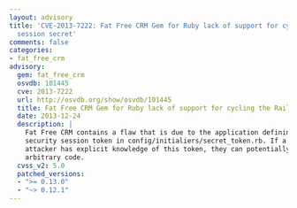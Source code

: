 ```yaml
---
layout: advisory
title: 'CVE-2013-7222: Fat Free CRM Gem for Ruby lack of support for cycling the Rails
  session secret'
comments: false
categories:
- fat_free_crm
advisory:
  gem: fat_free_crm
  osvdb: 101445
  cve: 2013-7222
  url: http://osvdb.org/show/osvdb/101445
  title: Fat Free CRM Gem for Ruby lack of support for cycling the Rails session secret
  date: 2013-12-24
  description: |
    Fat Free CRM contains a flaw that is due to the application defining a static
    security session token in config/initialiers/secret_token.rb. If a remote
    attacker has explicit knowledge of this token, they can potentially execute
    arbitrary code.
  cvss_v2: 5.0
  patched_versions:
  - ">= 0.13.0"
  - "~> 0.12.1"
---
```

